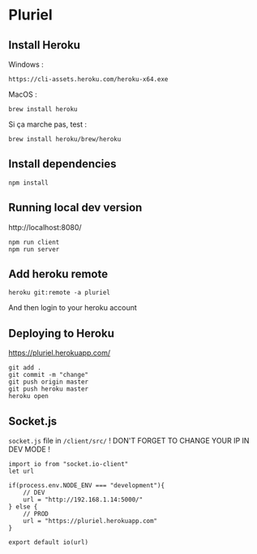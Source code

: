 # Pluriel

## Install Heroku

Windows :

```
https://cli-assets.heroku.com/heroku-x64.exe
```

MacOS :

```
brew install heroku
```

Si ça marche pas, test :

```
brew install heroku/brew/heroku
```

## Install dependencies

```
npm install
```

## Running local dev version

http://localhost:8080/

```
npm run client
npm run server
```

## Add heroku remote

```
heroku git:remote -a pluriel
```

And then login to your heroku account

## Deploying to Heroku

https://pluriel.herokuapp.com/

```
git add .
git commit -m "change"
git push origin master
git push heroku master
heroku open
```

## Socket.js

`socket.js` file in `/client/src/`
! DON'T FORGET TO CHANGE YOUR IP IN DEV MODE !

```
import io from "socket.io-client"
let url

if(process.env.NODE_ENV === "development"){
    // DEV
    url = "http://192.168.1.14:5000/"
} else {
    // PROD
    url = "https://pluriel.herokuapp.com"
}

export default io(url)
```
